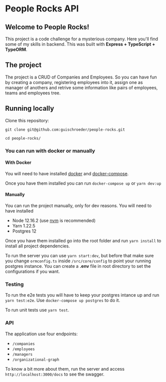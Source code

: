 # People Rocks API

## Welcome to People Rocks!
This project is a code challenge for a mysterious company. Here you'll find some of my skills in backend.
This was built with **Express + TypeScript + TypeORM**.

## The project
The project is a CRUD of Companies and Employees. So you can have fun by creating a company, registering employees into it, assign one as manager of anothers and retrive some information like pairs of employees, teams and employees tree.

## Running locally
Clone this repository:
```
git clone git@github.com:guischroeder/people-rocks.git

cd people-rocks/
```
### You can run with docker or manually
#### With Docker
You will need to have installed [docker](https://docs.docker.com/get-docker/) and [docker-compose](https://docs.docker.com/compose/install/).

Once you have them installed you can run `docker-compose up` or `yarn dev:up`

#### Manually
You can run the project manually, only for dev reasons. You will need to have installed
- Node 12.16.2 (use [nvm](https://github.com/nvm-sh/nvm) is recommended)
- Yarn 1.22.5
- Postgres 12

Once you have them installed go into the root folder and run `yarn install` to install all project dependencies.

To run the server you can use `yarn start:dev`, but before that make sure you change `ormconfig.ts` inside `/src/core/config` to point your running postgres instance. You can create a **.env** file in root directory to set the configurations if you want.

### Testing
To run the e2e tests you will have to keep your postgres intance up and run `yarn test:e2e`. Use `docker-compose up postgres` to do it.

To run unit tests use `yarn test`.

### API
The application use four endpoints:
- `/companies`
- `/employees`
- `/managers`
- `/organizational-graph`

To know a bit more about them, run the server and access `http://localhost:3000/docs` to see the swagger.
